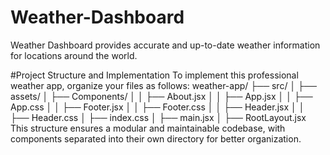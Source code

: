 # Weather-Dashboard
Weather Dashboard provides accurate and up-to-date weather information for locations around the world.

#Project Structure and Implementation
To implement this professional weather app, organize your files as follows:
weather-app/
├── src/
│   ├── assets/
│   ├── Components/
│   │   ├── About.jsx
│   │   ├── App.jsx
│   │   ├── App.css
│   │   ├── Footer.jsx
│   │   ├── Footer.css
│   │   ├── Header.jsx
│   │   ├── Header.css
│   ├── index.css
│   ├── main.jsx
│   ├── RootLayout.jsx
This structure ensures a modular and maintainable codebase, with components separated into their own directory for better organization.
